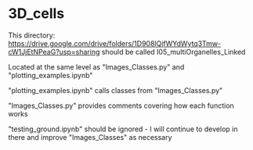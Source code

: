 # 3D_cells

This directory: https://drive.google.com/drive/folders/1D908lQjfWYdWytq3Tmw-cW1JjEtNPeaG?usp=sharing
should be called I05_multiOrganelles_Linked

Located at the same level as "Images_Classes.py" and "plotting_examples.ipynb"

"plotting_examples.ipynb" calls classes from "Images_Classes.py"

"Images_Classes.py" provides comments covering how each function works

"testing_ground.ipynb" should be ignored - I will continue to develop in there and improve "Images_Classes" as necessary

